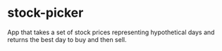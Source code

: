 # stock-picker
App that takes a set of stock prices representing hypothetical days and returns the best day to buy and then sell.
